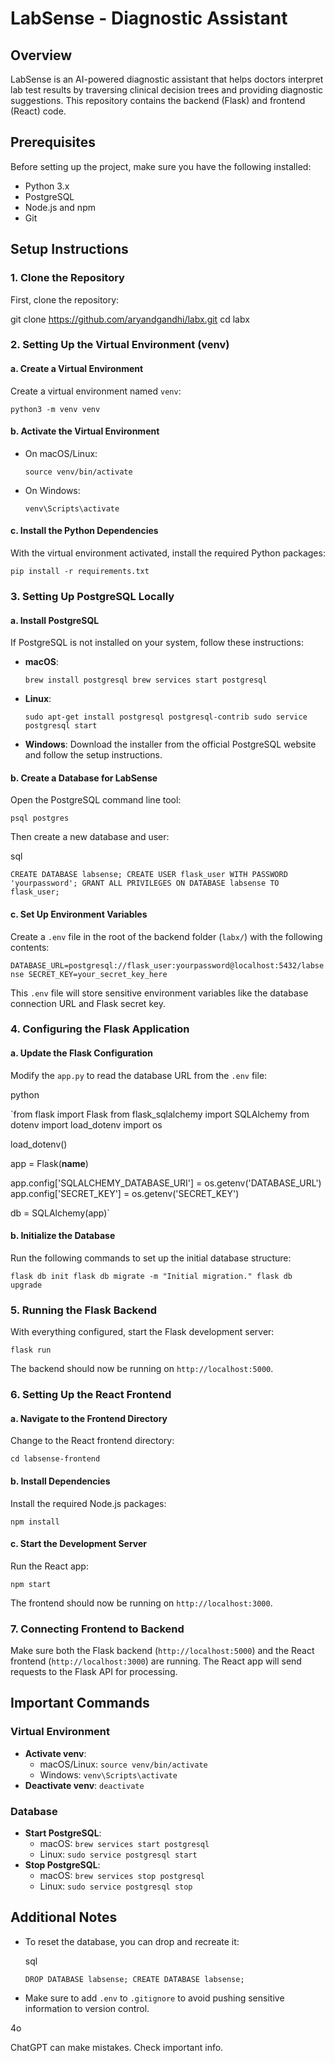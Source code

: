 # LabSense - Diagnostic Assistant

## Overview
LabSense is an AI-powered diagnostic assistant that helps doctors interpret lab test results by traversing clinical decision trees and providing diagnostic suggestions. This repository contains the backend (Flask) and frontend (React) code.

## Prerequisites
Before setting up the project, make sure you have the following installed:
- Python 3.x
- PostgreSQL
- Node.js and npm
- Git

## Setup Instructions

### 1. Clone the Repository
First, clone the repository:

git clone https://github.com/aryandgandhi/labx.git
cd labx

### 2\. Setting Up the Virtual Environment (venv)

#### a. Create a Virtual Environment

Create a virtual environment named `venv`:





`python3 -m venv venv`

#### b. Activate the Virtual Environment

-   On macOS/Linux:

    

    

    `source venv/bin/activate`

-   On Windows:

    

    

    `venv\Scripts\activate`

#### c. Install the Python Dependencies

With the virtual environment activated, install the required Python packages:





`pip install -r requirements.txt`

### 3\. Setting Up PostgreSQL Locally

#### a. Install PostgreSQL

If PostgreSQL is not installed on your system, follow these instructions:

-   **macOS**:

    

    

    `brew install postgresql
    brew services start postgresql`

-   **Linux**:

    

    

    `sudo apt-get install postgresql postgresql-contrib
    sudo service postgresql start`

-   **Windows**: Download the installer from the official PostgreSQL website and follow the setup instructions.

#### b. Create a Database for LabSense

Open the PostgreSQL command line tool:





`psql postgres`

Then create a new database and user:

sql



`CREATE DATABASE labsense;
CREATE USER flask_user WITH PASSWORD 'yourpassword';
GRANT ALL PRIVILEGES ON DATABASE labsense TO flask_user;`

#### c. Set Up Environment Variables

Create a `.env` file in the root of the backend folder (`labx/`) with the following contents:





`DATABASE_URL=postgresql://flask_user:yourpassword@localhost:5432/labsense
SECRET_KEY=your_secret_key_here`

This `.env` file will store sensitive environment variables like the database connection URL and Flask secret key.

### 4\. Configuring the Flask Application

#### a. Update the Flask Configuration

Modify the `app.py` to read the database URL from the `.env` file:

python



`from flask import Flask
from flask_sqlalchemy import SQLAlchemy
from dotenv import load_dotenv
import os

load_dotenv()

app = Flask(__name__)

app.config['SQLALCHEMY_DATABASE_URI'] = os.getenv('DATABASE_URL')
app.config['SECRET_KEY'] = os.getenv('SECRET_KEY')

db = SQLAlchemy(app)`

#### b. Initialize the Database

Run the following commands to set up the initial database structure:





`flask db init
flask db migrate -m "Initial migration."
flask db upgrade`

### 5\. Running the Flask Backend

With everything configured, start the Flask development server:





`flask run`

The backend should now be running on `http://localhost:5000`.

### 6\. Setting Up the React Frontend

#### a. Navigate to the Frontend Directory

Change to the React frontend directory:





`cd labsense-frontend`

#### b. Install Dependencies

Install the required Node.js packages:





`npm install`

#### c. Start the Development Server

Run the React app:





`npm start`

The frontend should now be running on `http://localhost:3000`.

### 7\. Connecting Frontend to Backend

Make sure both the Flask backend (`http://localhost:5000`) and the React frontend (`http://localhost:3000`) are running. The React app will send requests to the Flask API for processing.

Important Commands
------------------

### Virtual Environment

-   **Activate venv**:
    -   macOS/Linux: `source venv/bin/activate`
    -   Windows: `venv\Scripts\activate`
-   **Deactivate venv**: `deactivate`

### Database

-   **Start PostgreSQL**:
    -   macOS: `brew services start postgresql`
    -   Linux: `sudo service postgresql start`
-   **Stop PostgreSQL**:
    -   macOS: `brew services stop postgresql`
    -   Linux: `sudo service postgresql stop`



Additional Notes
----------------

-   To reset the database, you can drop and recreate it:

    sql

    

    `DROP DATABASE labsense;
    CREATE DATABASE labsense;`

-   Make sure to add `.env` to `.gitignore` to avoid pushing sensitive information to version control.



4o

ChatGPT can make mistakes. Check important info.
